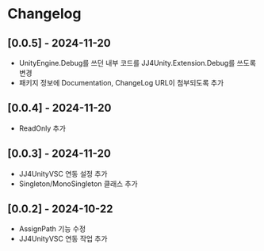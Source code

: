 # Changelog

## [0.0.5] - 2024-11-20

- UnityEngine.Debug를 쓰던 내부 코드를 JJ4Unity.Extension.Debug를 쓰도록 변경
- 패키지 정보에 Documentation, ChangeLog URL이 첨부되도록 추가

## [0.0.4] - 2024-11-20

- ReadOnly 추가

## [0.0.3] - 2024-11-20

- JJ4UnityVSC 연동 설정 추가
- Singleton/MonoSingleton 클래스 추가

## [0.0.2] - 2024-10-22

- AssignPath 기능 수정
- JJ4UnityVSC 연동 작업 추가
